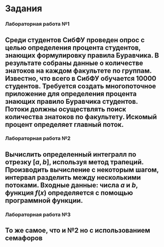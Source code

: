 # Задания

### Лабораторная работа №1

Среди студентов СибФУ проведен опрос с целью определения процента студентов, знающих формулировку правила Буравчика. В результате собраны данные о количестве знатоков на каждом факультете по группам. Известно, что всего в СибФУ обучается 10000 студентов. Требуется создать многопоточное приложение для определения процента знающих правило Буравчика студентов. Потоки должны осуществлять поиск количества знатоков по факультету. Искомый процент определяет главный поток.
---
### Лабораторная работа №2

Вычислить определенный интегралл по отрезку $[a,b]$, используя метод трапеций. Производить вычисление с некоторым шагом, интервал разделить между несколькими потоками. Входные данные: числа $a$ и $b$, функция $f(x)$ определяется с помощью программной функции.
---
### Лабораторная работа №3

То же самое, что и №2 но с использованием семафоров
---